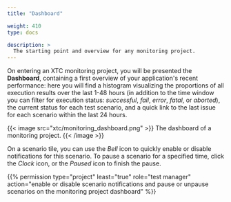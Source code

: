 ```yaml
---
title: "Dashboard"

weight: 410
type: docs

description: >
  The starting point and overview for any monitoring project.
---
```


On entering an XTC monitoring project, you will be presented the **Dashboard**, containing a first overview of your application's recent performance: here you will find a histogram visualizing the proportions of all execution results over the last 1-48 hours (in addition to the time window you can filter for execution status: _successful_, _fail_, _error_, _fatal_, or _aborted_), the current status for each test scenario, and a quick link to the last issue for each scenario within the last 24 hours. 


{{< image src="xtc/monitoring_dashboard.png" >}}
The dashboard of a monitoring project.
{{< /image >}}

On a scenario tile, you can use the _Bell_ icon to quickly enable or disable notifications for this scenario. To pause a scenario for a specified time, click the _Clock_ icon, or the _Paused_ icon to finish the pause.

{{% permission type="project" least="true" role="test manager" action="enable or disable scenario notifications and pause or unpause scenarios on the monitoring project dashboard" %}}